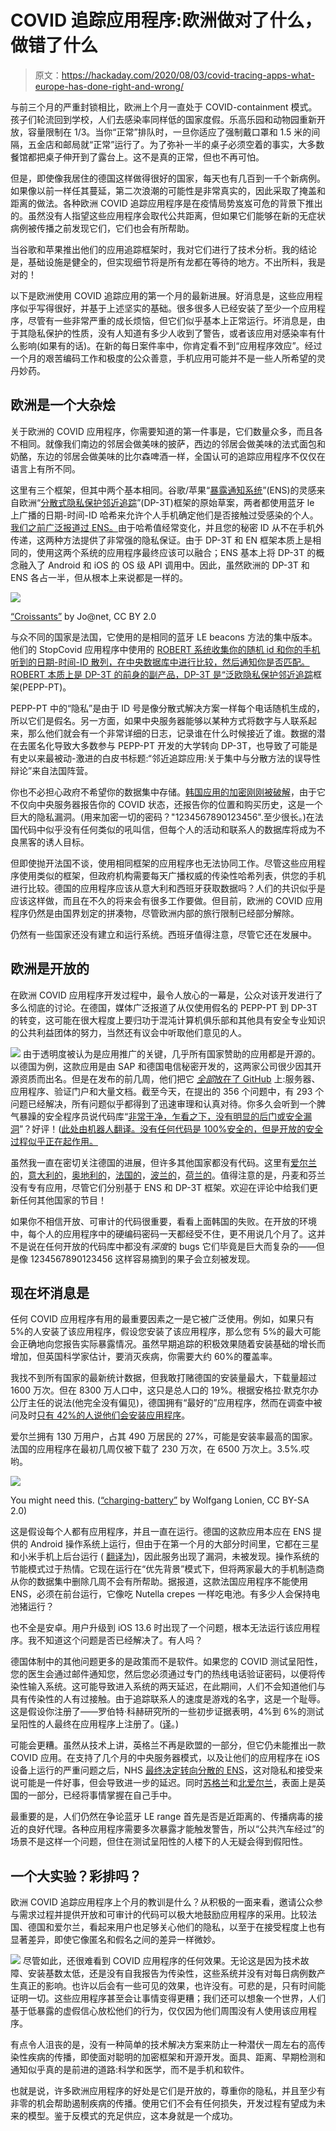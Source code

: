 # COVID 追踪应用程序:欧洲做对了什么，做错了什么

> 原文：<https://hackaday.com/2020/08/03/covid-tracing-apps-what-europe-has-done-right-and-wrong/>

与前三个月的严重封锁相比，欧洲上个月一直处于 COVID-containment 模式。孩子们轮流回到学校，人们去感染率同样低的国家度假。乐高乐园和动物园重新开放，容量限制在 1/3。当你“正常”排队时，一旦你适应了强制戴口罩和 1.5 米的间隔，五金店和邮局就“正常”运行了。为了弥补一半的桌子必须空着的事实，大多数餐馆都把桌子伸开到了露台上。这不是真的正常，但也不再可怕。

但是，即使像我居住的德国这样做得很好的国家，每天也有几百到一千个新病例。如果像以前一样任其蔓延，第二次浪潮的可能性是非常真实的，因此采取了掩盖和距离的做法。各种欧洲 COVID 追踪应用程序是在疫情局势岌岌可危的背景下推出的。虽然没有人指望这些应用程序会取代公共距离，但如果它们能够在新的无症状病例被传播之前发现它们，它们也会有所帮助。

当谷歌和苹果推出他们的应用追踪框架时，我对它们进行了技术分析。我的结论是，基础设施是健全的，但实现细节将是所有龙都在等待的地方。不出所料，我是对的！

以下是欧洲使用 COVID 追踪应用的第一个月的最新进展。好消息是，这些应用程序似乎写得很好，并基于上述坚实的基础。很多很多人已经安装了至少一个应用程序，尽管有一些非常严重的成长烦恼，但它们似乎基本上正常运行。坏消息是，由于其隐私保护的性质，没有人知道有多少人收到了警告，或者该应用对感染率有什么影响(如果有的话)。在新的每日案件率中，你肯定看不到“应用程序效应”。经过一个月的艰苦编码工作和极度的公众善意，手机应用可能并不是一些人所希望的灵丹妙药。

## 欧洲是一个大杂烩

关于欧洲的 COVID 应用程序，你需要知道的第一件事是，它们数量众多，而且各不相同。就像我们南边的邻居会做美味的披萨，西边的邻居会做美味的法式面包和奶酪，东边的邻居会做美味的比尔森啤酒一样，全国认可的追踪应用程序不仅仅在语言上有所不同。

这里有三个框架，但其中两个基本相同。谷歌/苹果“[暴露通知系统](https://en.wikipedia.org/wiki/Exposure_Notification)”(ENS)的灵感来自欧洲“[分散式隐私保护邻近追踪](https://en.wikipedia.org/wiki/Decentralized_Privacy-Preserving_Proximity_Tracing)”(DP-3T)框架的原始草案，两者都使用蓝牙 le 上广播的日期-时间-ID 哈希来允许个人手机确定他们是否接触过受感染的个人。[我们之前广泛报道过 ENS。](https://hackaday.com/2020/04/16/google-and-apple-reveal-their-corona-tracing-plans-we-kick-the-tires/)由于哈希值经常变化，并且您的秘密 ID 从不在手机外传递，这两种方法提供了非常强的隐私保证。由于 DP-3T 和 EN 框架本质上是相同的，使用这两个系统的应用程序最终应该可以融合；ENS 基本上将 DP-3T 的概念融入了 Android 和 iOS 的 OS 级 API 调用中。因此，虽然欧洲的 DP-3T 和 ENS 各占一半，但从根本上来说都是一样的。

[![](img/34a81ab75c6959be5a83f74340a61cb9.png)](https://hackaday.com/wp-content/uploads/2020/08/croissant.png)

[“Croissants”](https://www.flickr.com/photos/15411972@N00/15011453655) by Jo@net, CC BY 2.0

与众不同的国家是法国，它使用的是相同的蓝牙 LE beacons 方法的集中版本。他们的 StopCovid 应用程序中使用的 [ROBERT 系统收集你的随机 id 和你的手机听到的日期-时间-ID 散列，在中央数据库中进行比较，然后通知你是否匹配。ROBERT 本质上是 DP-3T 的前身的副产品，DP-3T 是“](https://techcrunch.com/2020/05/26/frances-data-protection-watchdog-reviews-contact-tracing-app-stopcovid/)[泛欧隐私保护邻近追踪](https://en.wikipedia.org/wiki/Pan-European_Privacy-Preserving_Proximity_Tracing)框架(PEPP-PT)。

PEPP-PT 中的“隐私”是由于 ID 号是像分散式解决方案一样每个电话随机生成的，所以它们是假名。另一方面，如果中央服务器能够以某种方式将数字与人联系起来，那么他们就会有一个非常详细的日志，记录谁在什么时候接近了谁。数据的潜在去匿名化导致大多数参与 PEPP-PT 开发的大学转向 DP-3T，也导致了可能是有史以来最被动-激进的白皮书标题:“邻近追踪应用:关于集中与分散方法的误导性辩论”来自法国阵营。

你也不必担心政府不希望你的数据集中存储。[韩国应用的加密刚刚被破解](https://www.nytimes.com/2020/07/21/technology/korea-coronavirus-app-security.html)，由于它不仅向中央服务器报告你的 COVID 状态，还报告你的位置和购买历史，这是一个巨大的隐私漏洞。(用来加密一切的密码？"1234567890123456".至少很长。)在法国代码中似乎没有任何类似的吼叫信，但每个人的活动和联系人的数据库将成为不良黑客的诱人目标。

但即使抛开法国不谈，使用相同框架的应用程序也无法协同工作。尽管这些应用程序使用类似的框架，但政府机构需要每天广播权威的传染性哈希列表，供您的手机进行比较。德国的应用程序应该从意大利和西班牙获取数据吗？人们的共识似乎是应该这样做，而且在不久的将来会有很多工作要做。但目前，欧洲的 COVID 应用程序仍然是由国界划定的拼凑物，尽管欧洲内部的旅行限制已经部分解除。

仍然有一些国家还没有建立和运行系统。西班牙值得注意，尽管它还在发展中。

## 欧洲是开放的

在欧洲 COVID 应用程序开发过程中，最令人放心的一幕是，公众对该开发进行了多么彻底的讨论。在德国，媒体广泛报道了从仅使用假名的 PEPP-PT 到 DP-3T 的转变，这可能在很大程度上要归功于混沌计算机俱乐部和其他具有安全专业知识的公共利益团体的努力，当然还有议会中听取他们意见的人。

[![](img/fa3dc3010382cffcfe19a7e173643838.png)](https://github.com/corona-warn-app) 由于透明度被认为是应用推广的关键，几乎所有国家赞助的应用都是开源的。以德国为例，这款应用是由 SAP 和德国电信秘密开发的，这两家公司很少因其开源资质而出名。但是在发布的前几周，他们把它 [*全部*放在了 GitHub](https://github.com/corona-warn-app) 上:服务器、应用程序、验证门户和大量文档。截至今天，在提出的 356 个问题中，有 293 个问题已经解决，所有问题似乎都得到了迅速审理和认真对待。你多久会听到一个脾气暴躁的安全程序员说代码库“[非常干净，乍看之下，没有明显的后门或安全漏洞](https://www.heise.de/hintergrund/Corona-Warn-App-Quellcode-Analyse-eines-beispiellosen-Open-Source-Projektes-4774655.html)”？好评！([此处由机器人翻译。没有任何代码是 100%安全的，但是开放的安全过程似乎正在起作用。](https://translate.google.com/translate?sl=auto&tl=en&js=y&prev=_t&hl=en&ie=UTF-8&u=https://www.heise.de/hintergrund/Corona-Warn-App-Quellcode-Analyse-eines-beispiellosen-Open-Source-Projektes-4774655.html&edit-text=&act=url)

虽然我一直在密切关注德国的进展，但许多其他国家都没有代码。这里有[爱尔兰的](https://github.com/HSEIreland/covid-tracker-app)，[意大利的](https://github.com/immuni-app)，[奥地利的](https://github.com/austrianredcross)，[法国的](https://gitlab.inria.fr/stopcovid19)，[波兰的](https://github.com/ProteGO-safe)，[荷兰的](https://gitlab.com/PrivateTracer)。值得注意的是，丹麦和芬兰没有专有应用，尽管它们分别基于 ENS 和 DP-3T 框架。欢迎在评论中给我们更新任何其他国家的节目！

如果你不相信开放、可审计的代码很重要，看看上面韩国的失败。在开放的环境中，每个人的应用程序中的硬编码密码一天都经受不住，更不用说几个月了。这并不是说在任何开放的代码库中都没有*深度*的 bugs 它们毕竟是巨大而复杂的——但是像 1234567890123456 这样容易摘到的果子会立刻被发现。

## 现在坏消息是

任何 COVID 应用程序有用的最重要因素之一是它被广泛使用。例如，如果只有 5%的人安装了该应用程序，假设您安装了该应用程序，那么您有 5%的最大可能会正确地向您报告实际暴露情况。虽然早期追踪的积极效果随着安装基础的增长而增加，但英国科学家估计，要消灭疾病，你需要大约 60%的覆盖率。

我找不到所有国家的最新统计数据，但我敢打赌德国的安装量最大，下载量超过 1600 万次。但在 8300 万人口中，这只是总人口的 19%。根据安格拉·默克尔办公厅主任的说法(他完全没有偏见)，德国拥有“最好的”应用程序，然而在调查中被问及时[只有 42%的人说他们会安装应用程序](https://www.dw.com/en/germany-launches-best-coronavirus-tracing-app/a-53825213)。

爱尔兰拥有 130 万用户，占其 490 万居民的 27%，可能是安装率最高的国家。法国的应用程序在最初几周仅被下载了 230 万次，在 6500 万次上。3.5%.哎哟。

[![](img/b5125cba8d5accaf49225ae7168b1f4e.png)](https://hackaday.com/wp-content/uploads/2020/08/27026214875_0255302e66_c_thumbnail.png)

You might need this. ([“charging-battery”](https://www.flickr.com/photos/99713555@N00/27026214875) by Wolfgang Lonien, CC BY-SA 2.0)

这是假设每个人都有应用程序，并且一直在运行。德国的这款应用本应在 ENS 提供的 Android 操作系统上运行，但由于在第一个月的大部分时间里，它都在三星和小米手机上后台运行 ( [翻译为](https://translate.google.com/translate?sl=auto&tl=en&js=y&prev=_t&hl=en&ie=UTF-8&u=https://www.faz.net/aktuell/wirtschaft/digitec/corona-app-samsung-und-huawei-nutzer-verpassten-warnmeldungen-16874805.html&edit-text=&act=url))，因此服务出现了漏洞，未被发现。操作系统的节能模式过于热情。它现在运行在“优先背景”模式下，但将两家最大的手机制造商从你的数据集中删除几周不会有所帮助。据报道，这款法国应用程序不能使用 ENS，必须在前台运行，它像吃 Nutella crepes 一样吃电池。有多少人会保持电池猪运行？

也不全是安卓。用户升级到 iOS 13.6 时出现了一个问题，根本无法运行该应用程序。我不知道这个问题是否已经解决了。有人吗？

德国体制中的其他问题更多的是政策而不是软件。如果您的 COVID 测试呈阳性，您的医生会通过邮件通知您，然后您必须通过专门的热线电话验证密码，以便将传染性输入系统。这可能导致进入系统的两天延迟，在此期间，人们不会知道他们与具有传染性的人有过接触。由于追踪联系人的速度是游戏的名字，这是一个耻辱。这是假设你注册了——罗伯特·科赫研究所的一些初步证据表明，4%到 6%的测试呈阳性的人最终在应用程序上注册了。([译](https://translate.google.com/translate?sl=auto&tl=en&js=y&prev=_t&hl=en&ie=UTF-8&u=https://www.heise.de/news/Ein-Monat-Corona-Warn-App-Bisher-bleibt-der-Effekt-aus-4846827.html&edit-text=&act=url)。)

可能会更糟。虽然从技术上讲，英格兰不再是欧盟的一部分，但它仍未能推出一款 COVID 应用。在支持了几个月的中央服务器模式，以及让他们的应用程序在 iOS 设备上运行的严重问题之后，NHS [最终决定转向分散的 ENS](https://www.bbc.com/news/technology-53114251)，这对隐私和接受来说可能是一件好事，但会导致进一步的延迟。同时[苏格兰](https://www.bbc.com/news/technology-53608111)和[北爱尔兰](https://www.bbc.com/news/uk-northern-ireland-53599514)，表面上是英国的一部分，已经将事情掌握在自己手中。

最重要的是，人们仍然在争论蓝牙 LE range 首先是否是近距离的、传播病毒的接近的良好代理。各种应用程序需要多次暴露才能触发警告，所以“公共汽车经过”的场景不是这样一个问题，但住在测试呈阳性的人楼下的人无疑会得到假阳性。

## 一个大实验？彩排吗？

欧洲 COVID 追踪应用程序上个月的教训是什么？从积极的一面来看，邀请公众参与需求过程并提供开放和可审计的代码可以极大地鼓励应用程序的采用。比较法国、德国和爱尔兰，看起来用户也足够关心他们的隐私，以至于在接受程度上也有显著差异，即使它像匿名和假名之间的差异一样微妙。

[![](img/73cfe0ab8465a89ebccdeaa6de99765a.png)](https://hackaday.com/wp-content/uploads/2020/04/c0481846-wuhan_novel_coronavirus_illustration-spl_thumbnail.png) 尽管如此，还很难看到 COVID 应用程序的任何效果。无论这是因为技术故障、安装基数太低，还是没有自我报告为传染性，这些系统并没有对每日病例数产生真正的影响。也许以后会有一些可见的效果，也许没有。可悲的是，只有时间能证明一切。这些应用程序甚至会让事情变得更糟；我们还可以想象一个世界，人们基于低暴露的虚假信心放松他们的行为，仅仅因为他们周围没有人使用该应用程序。

有点令人沮丧的是，没有一种简单的技术解决方案来防止一种潜伏一周左右的高传染性疾病的传播，即使面对聪明的加密框架和开源开发。面具、距离、早期检测和通知似乎真的是前进的道路:科学和医学，而不是手机和软件。

也就是说，许多欧洲应用程序的好处是它们是开放的，尊重你的隐私，并且至少有非零的机会帮助遏制疾病的传播。使用它们不会有任何损失，开发过程有望成为未来的模型。鉴于反模式的充足供应，这本身就是一个成功。